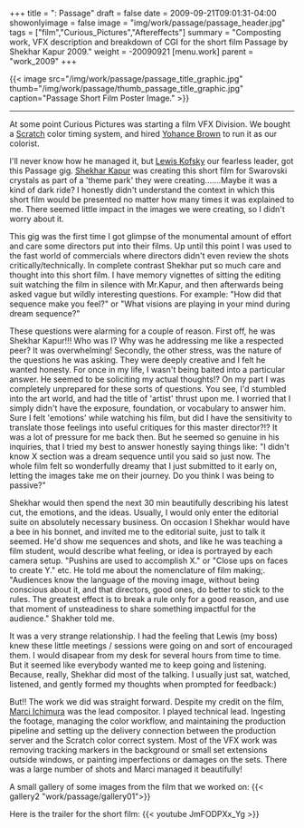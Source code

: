 +++
title = ": Passage"
draft = false
date = 2009-09-21T09:01:31-04:00
showonlyimage = false
image = "img/work/passage/passage_header.jpg"
tags = ["film","Curious_Pictures","Aftereffects"]
summary = "Composting work, VFX description and breakdown of CGI for the short film Passage by Shekhar Kapur 2009."
weight = -20090921
[menu.work]
parent = "work_2009"
+++

{{< image src="/img/work/passage/passage_title_graphic.jpg" thumb="/img/work/passage/thumb_passage_title_graphic.jpg" caption="Passage Short Film Poster Image." >}}


---

At some point Curious Pictures was starting a film VFX Division. We bought a [Scratch](http://www.assimilateinc.com/) color timing system, and hired [Yohance Brown](https://www.imdb.com/name/nm2603622/) to run it as our colorist.

I'll never know how he managed it, but [Lewis Kofsky](https://www.imdb.com/name/nm2572946) our fearless leader, got this Passage gig. [Shekhar Kapur](https://www.imdb.com/name/nm0001408) was creating this short film for Swarovski crystals as part of a 'theme park' they were creating.......Maybe it was a kind of dark ride? I honestly didn't understand the context in which this short film would be presented no matter how many times it was explained to me. There seemed little impact in the images we were creating, so I didn't worry about it.

This gig was the first time I got glimpse of the monumental amount of effort and care some directors put into their films. Up until this point I was used to the fast world of commercials where directors didn't even review the shots critically/technically. In complete contrast Shekhar put so much care and thought into this short film. I have memory vignettes of sitting the editing suit watching the film in silence with Mr.Kapur, and then afterwards being asked vague but wildly interesting questions. For example: "How did that sequence make you feel?" or "What visions are playing in your mind during dream sequence?"

These questions were alarming for a couple of reason. First off, he was Shekhar Kapur!!! Who was I? Why was he addressing me like a respected peer? It was overwhelming! Secondly, the other stress, was the nature of the questions he was asking. They were deeply creative and I felt he wanted honesty. For once in my life, I wasn't being baited into a particular answer. He seemed to be soliciting my actual thoughts!? On my part I was completely unprepared for these sorts of questions. You see, I'd stumbled into the art world, and had the title of 'artist' thrust upon me. I worried that I simply didn't have the exposure, foundation, or vocabulary to answer him. Sure I felt 'emotions' while watching his film, but did I have the sensitivity to translate those feelings into useful critiques for this master director?!? It was a lot of pressure for me back then. But he seemed so genuine in his inquiries, that I tried my best to answer honestly saying things like: "I didn't know X section was a dream sequence until you said so just now. The whole film felt so wonderfully dreamy that I just submitted to it early on, letting the images take me on their journey. Do you think I was being to passive?"

Shekhar would then spend the next 30 min beautifully describing his latest cut, the emotions, and the ideas. Usually, I would only enter the editorial suite on absolutely necessary business. On occasion I Shekhar would have a bee in his bonnet, and invited me to the editorial suite, just to talk it seemed. He'd show me sequences and shots, and like he was teaching a film student, would describe what feeling, or idea is portrayed by each camera setup. "Pushins are used to accomplish X." or "Close ups on faces to create Y." etc. He told me about the nomenclature of film making;. "Audiences know the language of the moving image, without being conscious about it, and that directors, good ones, do better to stick to the rules. The greatest effect is to break a rule only for a good reason, and use that moment of unsteadiness to share something impactful for the audience." Shakher told me.

It was a very strange relationship. I had the feeling that Lewis (my boss) knew these little meetings / sessions were going on and sort of encouraged them. I would disapear from my desk for several hours from time to time. But it seemed like everybody wanted me to keep going and listening. Because, really, Shekhar did most of the talking. I usually just sat, watched, listened, and gently formed my thoughts when prompted for feedback:)


But!!
The work we did was straight forward. Despite my credit on the film, [Marci Ichimura](https://www.imdb.com/name/nm3252314) was the lead compositor. I played technical lead. Ingesting the footage, managing the color workflow, and maintaining the production pipeline and setting up the delivery connection between the production server and the Scratch color correct system. Most of the VFX work was removing tracking markers in the background or small set extensions outside windows, or painting imperfections or damages on the sets. There was a large number of shots and Marci managed it beautifully!


A small gallery of some images from the film that we worked on:
{{< gallery2 "work/passage/gallery01">}}


Here is the trailer for the short film:
{{< youtube JmFODPXx_Yg >}}
